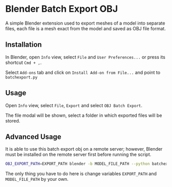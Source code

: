 # Blender Batch Export OBJ

A simple Blender extension used to export meshes of a model into separate files, each file is a mesh exact from the model and saved as OBJ file format.

## Installation

In Blender, open `Info` view, select `File` and `User Preferences...` or press its shortcut `Cmd + ,`.

Select `Add-ons` tab and click on `Install Add-on from File...` and point to `batchexport.py`

## Usage

Open `Info` view, select `File`, `Export` and select `OBJ Batch Export`.

The file modal will be shown, select a folder in which exported files will be stored.

## Advanced Usage

It is able to use this batch export obj on a remote server; however, Blender must be installed on the remote server first before running the script.

```bash
OBJ_EXPORT_PATH=EXPORT_PATH blender -b MODEL_FILE_PATH --python batchexport_cli.py
```

The only thing you have to do here is change variables `EXPORT_PATH` and `MODEL_FILE_PATH` by your own.

